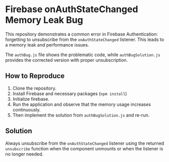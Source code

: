 # Firebase onAuthStateChanged Memory Leak Bug

This repository demonstrates a common error in Firebase Authentication: forgetting to unsubscribe from the `onAuthStateChanged` listener. This leads to a memory leak and performance issues. 

The `authBug.js` file shows the problematic code, while `authBugSolution.js` provides the corrected version with proper unsubscription.

## How to Reproduce

1.  Clone the repository.
2.  Install Firebase and necessary packages (`npm install`)
3.  Initialize firebase. 
4.  Run the application and observe that the memory usage increases continuously. 
5.  Then implement the solution from `authBugSolution.js` and re-run.

## Solution

Always unsubscribe from the `onAuthStateChanged` listener using the returned `unsubscribe` function when the component unmounts or when the listener is no longer needed.